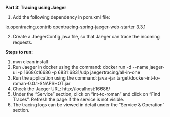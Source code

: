 **Part 3: Tracing using Jaeger**

1. Add the following dependency in pom.xml file:
<dependency>
	<groupId>io.opentracing.contrib</groupId>
	<artifactId>opentracing-spring-jaeger-web-starter</artifactId>
	<version>3.3.1</version>
</dependency>

2. Create a JaegerConfig.java file, so that Jaeger can trace the incoming requests.

**Steps to run:**

1) mvn clean install
2) Run Jaeger in docker using the command:
docker run -d --name jaeger-ui -p 16686:16686 -p 6831:6831/udp jaegertracing/all-in-one 
3) Run the application using the command:
java -jar target/docker-int-to-roman-0.0.1-SNAPSHOT.jar
4) Check the Jaeger URL: http://localhost:16686/
5) Under the “Service” section, click on “int-to-roman” and click on “Find Traces”. Refresh the page if the service is not visible.
6) The tracing logs can be viewed in detail under the “Service & Operation” section.
